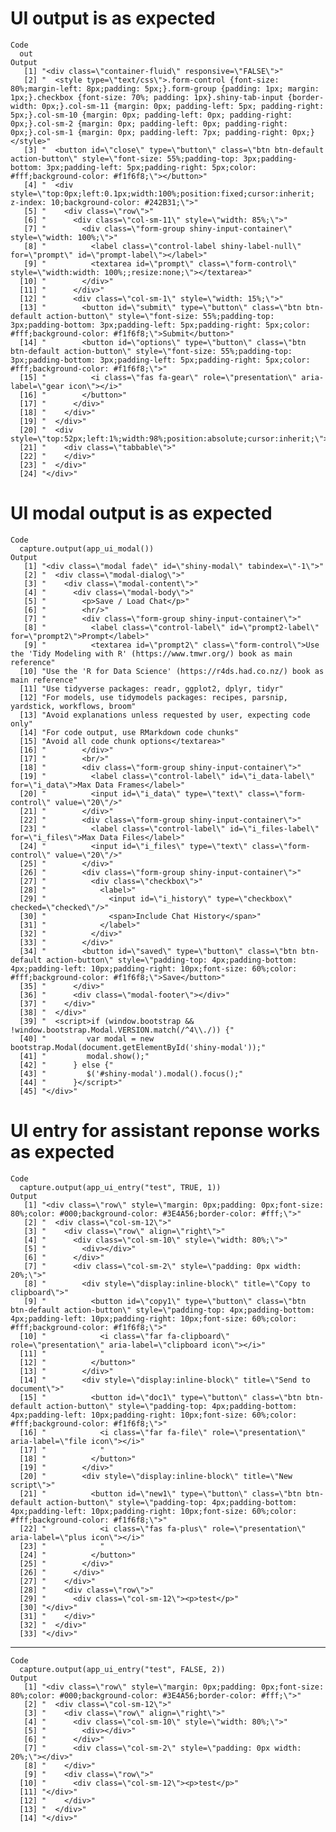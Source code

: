 # UI output is as expected

    Code
      out
    Output
       [1] "<div class=\"container-fluid\" responsive=\"FALSE\">"                                                                                                                                                                                                                                                                                                                                                                                                                               
       [2] "  <style type=\"text/css\">.form-control {font-size: 80%;margin-left: 8px;padding: 5px;}.form-group {padding: 1px; margin: 1px;}.checkbox {font-size: 70%; padding: 1px}.shiny-tab-input {border-width: 0px;}.col-sm-11 {margin: 0px; padding-left: 5px; padding-right: 5px;}.col-sm-10 {margin: 0px; padding-left: 0px; padding-right: 0px;}.col-sm-2 {margin: 0px; padding-left: 0px; padding-right: 0px;}.col-sm-1 {margin: 0px; padding-left: 7px; padding-right: 0px;}</style>"
       [3] "  <button id=\"close\" type=\"button\" class=\"btn btn-default action-button\" style=\"font-size: 55%;padding-top: 3px;padding-bottom: 3px;padding-left: 5px;padding-right: 5px;color: #fff;background-color: #f1f6f8;\"></button>"                                                                                                                                                                                                                                                 
       [4] "  <div style=\"top:0px;left:0.1px;width:100%;position:fixed;cursor:inherit; z-index: 10;background-color: #242B31;\">"                                                                                                                                                                                                                                                                                                                                                              
       [5] "    <div class=\"row\">"                                                                                                                                                                                                                                                                                                                                                                                                                                                            
       [6] "      <div class=\"col-sm-11\" style=\"width: 85%;\">"                                                                                                                                                                                                                                                                                                                                                                                                                              
       [7] "        <div class=\"form-group shiny-input-container\" style=\"width: 100%;\">"                                                                                                                                                                                                                                                                                                                                                                                                    
       [8] "          <label class=\"control-label shiny-label-null\" for=\"prompt\" id=\"prompt-label\"></label>"                                                                                                                                                                                                                                                                                                                                                                              
       [9] "          <textarea id=\"prompt\" class=\"form-control\" style=\"width:width: 100%;;resize:none;\"></textarea>"                                                                                                                                                                                                                                                                                                                                                                     
      [10] "        </div>"                                                                                                                                                                                                                                                                                                                                                                                                                                                                     
      [11] "      </div>"                                                                                                                                                                                                                                                                                                                                                                                                                                                                       
      [12] "      <div class=\"col-sm-1\" style=\"width: 15%;\">"                                                                                                                                                                                                                                                                                                                                                                                                                               
      [13] "        <button id=\"submit\" type=\"button\" class=\"btn btn-default action-button\" style=\"font-size: 55%;padding-top: 3px;padding-bottom: 3px;padding-left: 5px;padding-right: 5px;color: #fff;background-color: #f1f6f8;\">Submit</button>"                                                                                                                                                                                                                                    
      [14] "        <button id=\"options\" type=\"button\" class=\"btn btn-default action-button\" style=\"font-size: 55%;padding-top: 3px;padding-bottom: 3px;padding-left: 5px;padding-right: 5px;color: #fff;background-color: #f1f6f8;\">"                                                                                                                                                                                                                                                  
      [15] "          <i class=\"fas fa-gear\" role=\"presentation\" aria-label=\"gear icon\"></i>"                                                                                                                                                                                                                                                                                                                                                                                             
      [16] "        </button>"                                                                                                                                                                                                                                                                                                                                                                                                                                                                  
      [17] "      </div>"                                                                                                                                                                                                                                                                                                                                                                                                                                                                       
      [18] "    </div>"                                                                                                                                                                                                                                                                                                                                                                                                                                                                         
      [19] "  </div>"                                                                                                                                                                                                                                                                                                                                                                                                                                                                           
      [20] "  <div style=\"top:52px;left:1%;width:98%;position:absolute;cursor:inherit;\">"                                                                                                                                                                                                                                                                                                                                                                                                     
      [21] "    <div class=\"tabbable\">"                                                                                                                                                                                                                                                                                                                                                                                                                                                       
      [22] "    </div>"                                                                                                                                                                                                                                                                                                                                                                                                                                                                         
      [23] "  </div>"                                                                                                                                                                                                                                                                                                                                                                                                                                                                           
      [24] "</div>"                                                                                                                                                                                                                                                                                                                                                                                                                                                                             

# UI modal output is as expected

    Code
      capture.output(app_ui_modal())
    Output
       [1] "<div class=\"modal fade\" id=\"shiny-modal\" tabindex=\"-1\">"                                                                                                                                                                                 
       [2] "  <div class=\"modal-dialog\">"                                                                                                                                                                                                                
       [3] "    <div class=\"modal-content\">"                                                                                                                                                                                                             
       [4] "      <div class=\"modal-body\">"                                                                                                                                                                                                              
       [5] "        <p>Save / Load Chat</p>"                                                                                                                                                                                                               
       [6] "        <hr/>"                                                                                                                                                                                                                                 
       [7] "        <div class=\"form-group shiny-input-container\">"                                                                                                                                                                                      
       [8] "          <label class=\"control-label\" id=\"prompt2-label\" for=\"prompt2\">Prompt</label>"                                                                                                                                                  
       [9] "          <textarea id=\"prompt2\" class=\"form-control\">Use the 'Tidy Modeling with R' (https://www.tmwr.org/) book as main reference"                                                                                                       
      [10] "Use the 'R for Data Science' (https://r4ds.had.co.nz/) book as main reference"                                                                                                                                                                 
      [11] "Use tidyverse packages: readr, ggplot2, dplyr, tidyr"                                                                                                                                                                                          
      [12] "For models, use tidymodels packages: recipes, parsnip, yardstick, workflows, broom"                                                                                                                                                            
      [13] "Avoid explanations unless requested by user, expecting code only"                                                                                                                                                                              
      [14] "For code output, use RMarkdown code chunks"                                                                                                                                                                                                    
      [15] "Avoid all code chunk options</textarea>"                                                                                                                                                                                                       
      [16] "        </div>"                                                                                                                                                                                                                                
      [17] "        <br/>"                                                                                                                                                                                                                                 
      [18] "        <div class=\"form-group shiny-input-container\">"                                                                                                                                                                                      
      [19] "          <label class=\"control-label\" id=\"i_data-label\" for=\"i_data\">Max Data Frames</label>"                                                                                                                                           
      [20] "          <input id=\"i_data\" type=\"text\" class=\"form-control\" value=\"20\"/>"                                                                                                                                                            
      [21] "        </div>"                                                                                                                                                                                                                                
      [22] "        <div class=\"form-group shiny-input-container\">"                                                                                                                                                                                      
      [23] "          <label class=\"control-label\" id=\"i_files-label\" for=\"i_files\">Max Data Files</label>"                                                                                                                                          
      [24] "          <input id=\"i_files\" type=\"text\" class=\"form-control\" value=\"20\"/>"                                                                                                                                                           
      [25] "        </div>"                                                                                                                                                                                                                                
      [26] "        <div class=\"form-group shiny-input-container\">"                                                                                                                                                                                      
      [27] "          <div class=\"checkbox\">"                                                                                                                                                                                                            
      [28] "            <label>"                                                                                                                                                                                                                           
      [29] "              <input id=\"i_history\" type=\"checkbox\" checked=\"checked\"/>"                                                                                                                                                                 
      [30] "              <span>Include Chat History</span>"                                                                                                                                                                                               
      [31] "            </label>"                                                                                                                                                                                                                          
      [32] "          </div>"                                                                                                                                                                                                                              
      [33] "        </div>"                                                                                                                                                                                                                                
      [34] "        <button id=\"saved\" type=\"button\" class=\"btn btn-default action-button\" style=\"padding-top: 4px;padding-bottom: 4px;padding-left: 10px;padding-right: 10px;font-size: 60%;color: #fff;background-color: #f1f6f8;\">Save</button>"
      [35] "      </div>"                                                                                                                                                                                                                                  
      [36] "      <div class=\"modal-footer\"></div>"                                                                                                                                                                                                      
      [37] "    </div>"                                                                                                                                                                                                                                    
      [38] "  </div>"                                                                                                                                                                                                                                      
      [39] "  <script>if (window.bootstrap && !window.bootstrap.Modal.VERSION.match(/^4\\./)) {"                                                                                                                                                           
      [40] "         var modal = new bootstrap.Modal(document.getElementById('shiny-modal'));"                                                                                                                                                             
      [41] "         modal.show();"                                                                                                                                                                                                                        
      [42] "      } else {"                                                                                                                                                                                                                                
      [43] "         $('#shiny-modal').modal().focus();"                                                                                                                                                                                                   
      [44] "      }</script>"                                                                                                                                                                                                                              
      [45] "</div>"                                                                                                                                                                                                                                        

# UI entry for assistant reponse works as expected

    Code
      capture.output(app_ui_entry("test", TRUE, 1))
    Output
       [1] "<div class=\"row\" style=\"margin: 0px;padding: 0px;font-size: 80%;color: #000;background-color: #3E4A56;border-color: #fff;\">"                                                                                                    
       [2] "  <div class=\"col-sm-12\">"                                                                                                                                                                                                        
       [3] "    <div class=\"row\" align=\"right\">"                                                                                                                                                                                            
       [4] "      <div class=\"col-sm-10\" style=\"width: 80%;\">"                                                                                                                                                                              
       [5] "        <div></div>"                                                                                                                                                                                                                
       [6] "      </div>"                                                                                                                                                                                                                       
       [7] "      <div class=\"col-sm-2\" style=\"padding: 0px width: 20%;\">"                                                                                                                                                                  
       [8] "        <div style=\"display:inline-block\" title=\"Copy to clipboard\">"                                                                                                                                                           
       [9] "          <button id=\"copy1\" type=\"button\" class=\"btn btn-default action-button\" style=\"padding-top: 4px;padding-bottom: 4px;padding-left: 10px;padding-right: 10px;font-size: 60%;color: #fff;background-color: #f1f6f8;\">"
      [10] "            <i class=\"far fa-clipboard\" role=\"presentation\" aria-label=\"clipboard icon\"></i>"                                                                                                                                 
      [11] "            "                                                                                                                                                                                                                       
      [12] "          </button>"                                                                                                                                                                                                                
      [13] "        </div>"                                                                                                                                                                                                                     
      [14] "        <div style=\"display:inline-block\" title=\"Send to document\">"                                                                                                                                                            
      [15] "          <button id=\"doc1\" type=\"button\" class=\"btn btn-default action-button\" style=\"padding-top: 4px;padding-bottom: 4px;padding-left: 10px;padding-right: 10px;font-size: 60%;color: #fff;background-color: #f1f6f8;\">" 
      [16] "            <i class=\"far fa-file\" role=\"presentation\" aria-label=\"file icon\"></i>"                                                                                                                                           
      [17] "            "                                                                                                                                                                                                                       
      [18] "          </button>"                                                                                                                                                                                                                
      [19] "        </div>"                                                                                                                                                                                                                     
      [20] "        <div style=\"display:inline-block\" title=\"New script\">"                                                                                                                                                                  
      [21] "          <button id=\"new1\" type=\"button\" class=\"btn btn-default action-button\" style=\"padding-top: 4px;padding-bottom: 4px;padding-left: 10px;padding-right: 10px;font-size: 60%;color: #fff;background-color: #f1f6f8;\">" 
      [22] "            <i class=\"fas fa-plus\" role=\"presentation\" aria-label=\"plus icon\"></i>"                                                                                                                                           
      [23] "            "                                                                                                                                                                                                                       
      [24] "          </button>"                                                                                                                                                                                                                
      [25] "        </div>"                                                                                                                                                                                                                     
      [26] "      </div>"                                                                                                                                                                                                                       
      [27] "    </div>"                                                                                                                                                                                                                         
      [28] "    <div class=\"row\">"                                                                                                                                                                                                            
      [29] "      <div class=\"col-sm-12\"><p>test</p>"                                                                                                                                                                                         
      [30] "</div>"                                                                                                                                                                                                                             
      [31] "    </div>"                                                                                                                                                                                                                         
      [32] "  </div>"                                                                                                                                                                                                                           
      [33] "</div>"                                                                                                                                                                                                                             

---

    Code
      capture.output(app_ui_entry("test", FALSE, 2))
    Output
       [1] "<div class=\"row\" style=\"margin: 0px;padding: 0px;font-size: 80%;color: #000;background-color: #3E4A56;border-color: #fff;\">"
       [2] "  <div class=\"col-sm-12\">"                                                                                                    
       [3] "    <div class=\"row\" align=\"right\">"                                                                                        
       [4] "      <div class=\"col-sm-10\" style=\"width: 80%;\">"                                                                          
       [5] "        <div></div>"                                                                                                            
       [6] "      </div>"                                                                                                                   
       [7] "      <div class=\"col-sm-2\" style=\"padding: 0px width: 20%;\"></div>"                                                        
       [8] "    </div>"                                                                                                                     
       [9] "    <div class=\"row\">"                                                                                                        
      [10] "      <div class=\"col-sm-12\"><p>test</p>"                                                                                     
      [11] "</div>"                                                                                                                         
      [12] "    </div>"                                                                                                                     
      [13] "  </div>"                                                                                                                       
      [14] "</div>"                                                                                                                         

